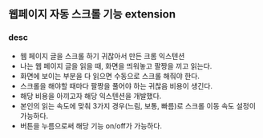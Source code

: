 ## 웹페이지 자동 스크롤 기능 extension

### desc
- 웹 페이지 글을 스크롤 하기 귀찮아서 만든 크롬 익스텐션
- 나는 웹 페이지 글을 읽을 때, 화면을 띄워놓고 팔짱을 끼고 읽는다.
- 화면에 보이는 부분을 다 읽으면 수동으로 스크롤 해줘야 한다.
- 스크롤을 해야할 때마다 팔짱을 풀어야 하는 귀찮음 비용이 생긴다.
- 해당 비용을 아끼고자 해당 익스텐션을 개발했다.
- 본인의 읽는 속도에 맞춰 3가지 경우(느림, 보통, 빠름)로 스크롤 이동 속도 설정이 가능하다.
- 버튼을 누름으로써 해당 기능 on/off가 가능하다.